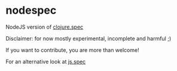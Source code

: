 # nodespec

NodeJS version of [clojure.spec](http://clojure.org/about/spec)

Disclaimer: for now mostly experimental, incomplete and harmful ;)

If you want to contribute, you are more than welcome!

For an alternative look at [js.spec](http://js-spec.online)
